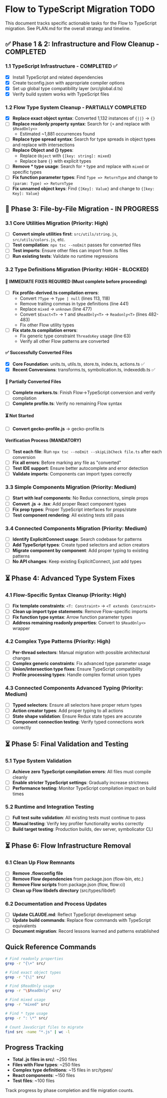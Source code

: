 # Flow to TypeScript Migration TODO

This document tracks specific actionable tasks for the Flow to TypeScript migration. See PLAN.md for the overall strategy and timeline.

## ✅ Phase 1 & 2: Infrastructure and Flow Cleanup - COMPLETED

### 1.1 TypeScript Infrastructure - COMPLETED ✅
- [x] Install TypeScript and related dependencies  
- [x] Create tsconfig.json with appropriate compiler options
- [x] Set up global type compatibility layer (src/global.d.ts)
- [x] Verify build system works with TypeScript files

### 1.2 Flow Type System Cleanup - PARTIALLY COMPLETED
- [x] **Replace exact object syntax**: Converted 1,132 instances of `{||}` → `{}`
- [ ] **Replace readonly property syntax**: Search for `{+` and replace with `$ReadOnly<>`
  - Estimated ~1,881 occurrences found
- [ ] **Replace type spread syntax**: Search for type spreads in object types and replace with intersections
- [ ] **Replace Object and {} types**: 
  - Replace `Object` with `{[key: string]: mixed}`
  - Replace bare `{}` with explicit types
- [ ] **Remove * type usage**: Search for `*` type and replace with `mixed` or specific types
- [ ] **Fix function parameter types**: Find `Type => ReturnType` and change to `(param: Type) => ReturnType`
- [ ] **Fix unnamed object keys**: Find `{[Key]: Value}` and change to `{[key: Key]: Value}`

## 🔄 Phase 3: File-by-File Migration - IN PROGRESS

### 3.1 Core Utilities Migration (Priority: High)
- [ ] **Convert simple utilities first**: `src/utils/string.js`, `src/utils/colors.js`, etc.
- [ ] **Test compilation**: `npx tsc --noEmit` passes for converted files
- [ ] **Test imports**: Ensure other files can import from .ts files
- [ ] **Run existing tests**: Validate no runtime regressions

### 3.2 Type Definitions Migration (Priority: HIGH - BLOCKED)

#### 🚨 IMMEDIATE FIXES REQUIRED (Must complete before proceeding)
- [ ] **Fix profile-derived.ts compilation errors**:
  - Convert `?Type` → `Type | null` (lines 113, 118) 
  - Remove trailing commas in type definitions (line 441)
  - Replace `mixed` → `unknown` (line 477)
  - Convert `$Exact<T>` → `T` and `$ReadOnly<T>` → `Readonly<T>` (lines 482-483)
  - Fix other Flow utility types
- [ ] **Fix state.ts compilation errors**:
  - Fix generic type constraint `ThreadsKey` usage (line 63)
  - Verify all other Flow patterns are converted

#### ✅ Successfully Converted Files
- [x] **Core Foundation**: units.ts, utils.ts, store.ts, index.ts, actions.ts ✅  
- [x] **Recent Conversions**: transforms.ts, symbolication.ts, indexeddb.ts ✅

#### 🔄 Partially Converted Files  
- [ ] **Complete markers.ts**: Finish Flow→TypeScript conversion and verify compilation
- [ ] **Complete profile.ts**: Verify no remaining Flow syntax

#### ⏳ Not Started
- [ ] **Convert gecko-profile.js** → gecko-profile.ts

#### Verification Process (MANDATORY)
- [ ] **Test each file**: Run `npx tsc --noEmit --skipLibCheck file.ts` after each conversion
- [ ] **Fix all errors**: Before marking any file as "converted"
- [ ] **Test IDE support**: Ensure better autocomplete and error detection  
- [ ] **Validate imports**: Components can import types correctly

### 3.3 Simple Components Migration (Priority: Medium)
- [ ] **Start with leaf components**: No Redux connections, simple props
- [ ] **Convert .js → .tsx**: Add proper React component types
- [ ] **Fix prop types**: Proper TypeScript interfaces for props/state
- [ ] **Test component rendering**: All existing tests still pass

### 3.4 Connected Components Migration (Priority: Medium)
- [ ] **Identify ExplicitConnect usage**: Search codebase for patterns
- [ ] **Add TypeScript types**: Create typed selectors and action creators
- [ ] **Migrate component by component**: Add proper typing to existing patterns
- [ ] **No API changes**: Keep existing ExplicitConnect, just add types

## ⏳ Phase 4: Advanced Type System Fixes

### 4.1 Flow-Specific Syntax Cleanup (Priority: High)
- [ ] **Fix template constraints**: `<T: Constraint>` → `<T extends Constraint>`
- [ ] **Clean up import type statements**: Remove Flow-specific imports
- [ ] **Fix function type syntax**: Arrow function parameter types
- [ ] **Address remaining readonly properties**: Convert to `$ReadOnly<>` wrapper

### 4.2 Complex Type Patterns (Priority: High)
- [ ] **Per-thread selectors**: Manual migration with possible architectural changes
- [ ] **Complex generic constraints**: Fix advanced type parameter usage
- [ ] **Union/intersection type fixes**: Ensure TypeScript compatibility
- [ ] **Profile processing types**: Handle complex format union types

### 4.3 Connected Components Advanced Typing (Priority: Medium)
- [ ] **Typed selectors**: Ensure all selectors have proper return types
- [ ] **Action creator types**: Add proper typing to all actions
- [ ] **State shape validation**: Ensure Redux state types are accurate
- [ ] **Component connection testing**: Verify typed connections work correctly

## ⏳ Phase 5: Final Validation and Testing

### 5.1 Type System Validation
- [ ] **Achieve zero TypeScript compilation errors**: All files must compile cleanly
- [ ] **Enable stricter TypeScript settings**: Gradually increase strictness
- [ ] **Performance testing**: Monitor TypeScript compilation impact on build times

### 5.2 Runtime and Integration Testing  
- [ ] **Full test suite validation**: All existing tests must continue to pass
- [ ] **Manual testing**: Verify key profiler functionality works correctly
- [ ] **Build target testing**: Production builds, dev server, symbolicator CLI

## ⏳ Phase 6: Flow Infrastructure Removal

### 6.1 Clean Up Flow Remnants
- [ ] **Remove .flowconfig file**
- [ ] **Remove Flow dependencies** from package.json (flow-bin, etc.)
- [ ] **Remove Flow scripts** from package.json (flow, flow:ci)
- [ ] **Clean up Flow libdefs directory** (src/types/libdef)

### 6.2 Documentation and Process Updates
- [ ] **Update CLAUDE.md**: Reflect TypeScript development setup
- [ ] **Update build commands**: Replace flow commands with TypeScript equivalents
- [ ] **Document migration**: Record lessons learned and patterns established

## Quick Reference Commands

```bash
# Find readonly properties
grep -r "{\+" src/

# Find exact object types  
grep -r "{\|" src/

# Find $ReadOnly usage
grep -r "\$ReadOnly" src/

# Find mixed usage
grep -r "mixed" src/

# Find * type usage  
grep -r ": \*" src/

# Count JavaScript files to migrate
find src -name "*.js" | wc -l
```

## Progress Tracking

- **Total .js files in src/**: ~250 files
- **Files with Flow types**: ~250 files  
- **Complex type definitions**: ~15 files in src/types/
- **React components**: ~150 files
- **Test files**: ~100 files

Track progress by phase completion and file migration counts.